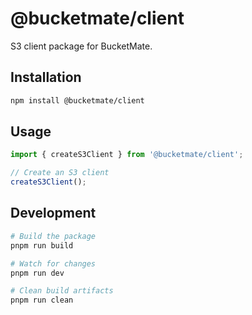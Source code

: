 # @bucketmate/client

S3 client package for BucketMate.

## Installation

```bash
npm install @bucketmate/client
```

## Usage

```typescript
import { createS3Client } from '@bucketmate/client';

// Create an S3 client
createS3Client();
```

## Development

```bash
# Build the package
pnpm run build

# Watch for changes
pnpm run dev

# Clean build artifacts
pnpm run clean
```
